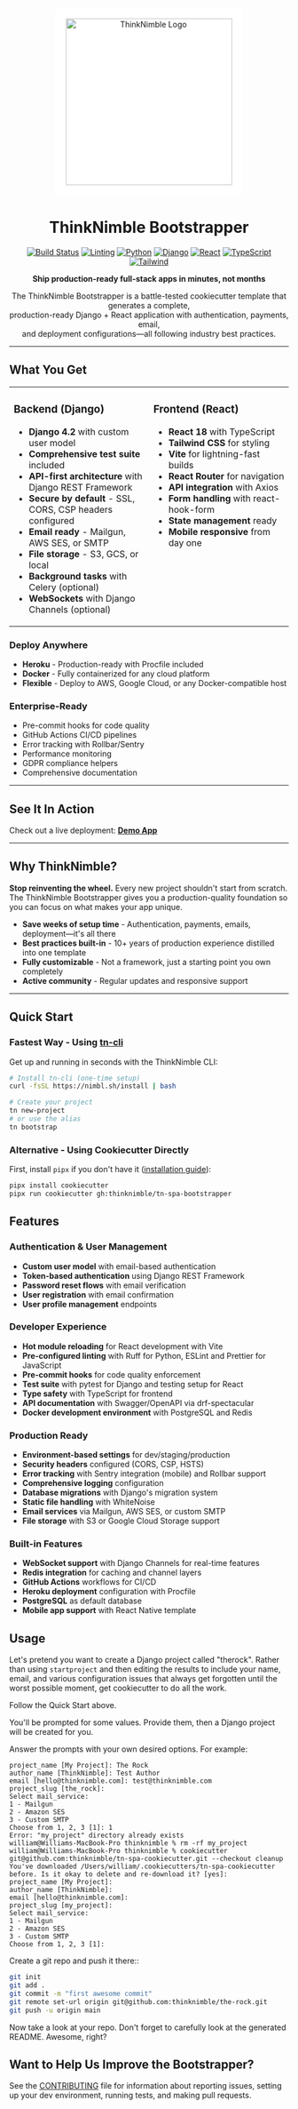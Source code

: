 <div align="center">
  <a href="https://thinknimble.com">
    <img src="https://images.squarespace-cdn.com/content/v1/5fa085940154ad57199d527c/e9075780-7f4f-47cf-abc3-147db5547c95/Group+1370+%281%29.png#gh-dark-mode-only" alt="ThinkNimble Logo" width="300" style="background: white; padding: 20px; border-radius: 10px;">
  </a>
</div>

<h1 align="center">ThinkNimble Bootstrapper</h1>

<p align="center">
  <a href="https://github.com/thinknimble/tn-spa-bootstrapper/actions/workflows/pytest.yml"><img src="https://github.com/thinknimble/tn-spa-bootstrapper/actions/workflows/pytest.yml/badge.svg" alt="Build Status"></a>
  <a href="https://github.com/thinknimble/tn-spa-bootstrapper/actions/workflows/linting.yml"><img src="https://github.com/thinknimble/tn-spa-bootstrapper/actions/workflows/linting.yml/badge.svg" alt="Linting"></a>
  <a href="https://www.python.org/"><img src="https://img.shields.io/badge/Python-3.12-3776AB" alt="Python"></a>
  <a href="https://www.djangoproject.com/"><img src="https://img.shields.io/badge/Django-4.2-092E20" alt="Django"></a>
  <a href="https://reactjs.org/"><img src="https://img.shields.io/badge/React-18-61DAFB" alt="React"></a>
  <a href="https://www.typescriptlang.org/"><img src="https://img.shields.io/badge/TypeScript-5-3178C6" alt="TypeScript"></a>
  <a href="https://tailwindcss.com/"><img src="https://img.shields.io/badge/Tailwind-3-06B6D4" alt="Tailwind"></a>
</p>

<p align="center">
  <b>Ship production-ready full-stack apps in minutes, not months</b>
</p>

<p align="center">
  The ThinkNimble Bootstrapper is a battle-tested cookiecutter template that generates a complete,<br>
  production-ready Django + React application with authentication, payments, email,<br>
  and deployment configurations—all following industry best practices.
</p>

---

## What You Get

<table>
<tr>
<td width="50%" valign="top">

### Backend (Django)
- **Django 4.2** with custom user model
- **Comprehensive test suite** included
- **API-first architecture** with Django REST Framework
- **Secure by default** - SSL, CORS, CSP headers configured
- **Email ready** - Mailgun, AWS SES, or SMTP
- **File storage** - S3, GCS, or local
- **Background tasks** with Celery (optional)
- **WebSockets** with Django Channels (optional)

</td>
<td width="50%" valign="top">

### Frontend (React)
- **React 18** with TypeScript
- **Tailwind CSS** for styling
- **Vite** for lightning-fast builds
- **React Router** for navigation
- **API integration** with Axios
- **Form handling** with react-hook-form
- **State management** ready
- **Mobile responsive** from day one

</td>
</tr>
</table>

### Deploy Anywhere
- **Heroku** - Production-ready with Procfile included
- **Docker** - Fully containerized for any cloud platform
- **Flexible** - Deploy to AWS, Google Cloud, or any Docker-compatible host

### Enterprise-Ready
- Pre-commit hooks for code quality
- GitHub Actions CI/CD pipelines
- Error tracking with Rollbar/Sentry
- Performance monitoring
- GDPR compliance helpers
- Comprehensive documentation

---

## See It In Action

Check out a live deployment: **[Demo App](https://tn-spa-bootstrapper-staging.herokuapp.com/)**

---

## Why ThinkNimble?

**Stop reinventing the wheel.** Every new project shouldn't start from scratch. The ThinkNimble Bootstrapper gives you a production-quality foundation so you can focus on what makes your app unique.

- **Save weeks of setup time** - Authentication, payments, emails, deployment—it's all there
- **Best practices built-in** - 10+ years of production experience distilled into one template
- **Fully customizable** - Not a framework, just a starting point you own completely
- **Active community** - Regular updates and responsive support

---

## Quick Start

### Fastest Way - Using [tn-cli](https://github.com/thinknimble/tn-cli)

Get up and running in seconds with the ThinkNimble CLI:

```bash
# Install tn-cli (one-time setup)
curl -fsSL https://nimbl.sh/install | bash

# Create your project
tn new-project
# or use the alias
tn bootstrap
```

### Alternative - Using Cookiecutter Directly

First, install `pipx` if you don't have it ([installation guide](https://pipx.pypa.io/stable/installation/#installing-pipx)):

```bash
pipx install cookiecutter
pipx run cookiecutter gh:thinknimble/tn-spa-bootstrapper
```

## Features

### Authentication & User Management
- **Custom user model** with email-based authentication
- **Token-based authentication** using Django REST Framework
- **Password reset flows** with email verification
- **User registration** with email confirmation
- **User profile management** endpoints

### Developer Experience
- **Hot module reloading** for React development with Vite
- **Pre-configured linting** with Ruff for Python, ESLint and Prettier for JavaScript
- **Pre-commit hooks** for code quality enforcement
- **Test suite** with pytest for Django and testing setup for React
- **Type safety** with TypeScript for frontend
- **API documentation** with Swagger/OpenAPI via drf-spectacular
- **Docker development environment** with PostgreSQL and Redis

### Production Ready
- **Environment-based settings** for dev/staging/production
- **Security headers** configured (CORS, CSP, HSTS)
- **Error tracking** with Sentry integration (mobile) and Rollbar support
- **Comprehensive logging** configuration
- **Database migrations** with Django's migration system
- **Static file handling** with WhiteNoise
- **Email services** via Mailgun, AWS SES, or custom SMTP
- **File storage** with S3 or Google Cloud Storage support

### Built-in Features
- **WebSocket support** with Django Channels for real-time features
- **Redis integration** for caching and channel layers
- **GitHub Actions** workflows for CI/CD
- **Heroku deployment** configuration with Procfile
- **PostgreSQL** as default database
- **Mobile app support** with React Native template


## Usage

Let's pretend you want to create a Django project called "therock". Rather than using `startproject` and then editing the results to include your name, email, and various configuration issues that always get forgotten until the worst possible moment, get cookiecutter to do all the work.

Follow the Quick Start above.

You'll be prompted for some values. Provide them, then a Django project will be created for you.

Answer the prompts with your own desired options. For example:

    project_name [My Project]: The Rock
    author_name [ThinkNimble]: Test Author
    email [hello@thinknimble.com]: test@thinknimble.com
    project_slug [the_rock]:
    Select mail_service:
    1 - Mailgun
    2 - Amazon SES
    3 - Custom SMTP
    Choose from 1, 2, 3 [1]: 1
    Error: "my_project" directory already exists
    william@Williams-MacBook-Pro thinknimble % rm -rf my_project
    william@Williams-MacBook-Pro thinknimble % cookiecutter git@github.com:thinknimble/tn-spa-cookiecutter.git --checkout cleanup
    You've downloaded /Users/william/.cookiecutters/tn-spa-cookiecutter before. Is it okay to delete and re-download it? [yes]:
    project_name [My Project]:
    author_name [ThinkNimble]:
    email [hello@thinknimble.com]:
    project_slug [my_project]:
    Select mail_service:
    1 - Mailgun
    2 - Amazon SES
    3 - Custom SMTP
    Choose from 1, 2, 3 [1]:

Create a git repo and push it there::

```bash
git init
git add .
git commit -m "first awesome commit"
git remote set-url origin git@github.com:thinknimble/the-rock.git
git push -u origin main
```

Now take a look at your repo. Don't forget to carefully look at the generated README. Awesome, right?

## Want to Help Us Improve the Bootstrapper?

See the [CONTRIBUTING] file for information about reporting issues, setting up your dev environment, running tests, and making pull requests.

[CONTRIBUTING]: ./CONTRIBUTING.md
